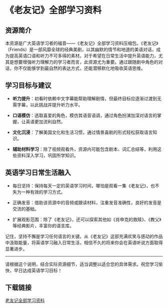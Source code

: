 # 《老友记》全部学习资料

## 资源简介

本资源是广大英语学习者的福音——《老友记》全部学习资料压缩包。《老友记》（Friends）是一部风靡全球的经典美剧，以其幽默的情节和地道的美语对话，成为提高英语口语和听力不可多得的素材。对于希望在日常生活中提升英语能力，尤其是想要增强听力理解力的学习者而言，此资源尤为重要。通过跟随剧中角色的对话，你不仅能够学到最自然的表达方式，还能潜移默化地吸收英语思维。

## 学习目标与建议

- **听力提升**：初看时依赖中文字幕能帮助理解剧情，但最终目标应逐渐过渡到无需字幕，以此挑战并提升听力水平。
  
- **口语模仿**：选取喜爱的角色，模仿其语音语调，通过角色扮演加深对语言的掌握，让英语更加流利自然。
  
- **文化沉浸**：了解美国文化和生活习惯，通过情景喜剧的形式轻松获取语言知识。

- **辅助材料学习**：除了视频观看外，资源内可能包含剧本、词汇总结等，利用这些资料深入学习，巩固所学知识。

## 英语学习日常生活融入

- 每日坚持：保持每天一定的英语学习时间，哪怕是观看一集《老友记》，也不失为一种有效的学习方式。
  
- 正确发音：借助该资源中的音频或跟读材料，注重发音准确性，良好的发音是交流的基础。
  
- 扩展观影范围：除了《老友记》，还可以探索其他如《肖申克的救赎》、《教父》等经典影片，丰富你的语言库。

记住，坚持不懈是学习任何语言的关键。从《老友记》这部充满欢笑与感动的作品中汲取能量，将英语学习融入日常生活，相信不久的将来你会在英语听说方面取得显著进步。

---

请根据这个说明，结合实际资源细节，适当调整以适合您的具体需求。祝您学习愉快，早日达成英语学习目标！

## 下载链接

[老友记全部学习资料](https://pan.quark.cn/s/4de3849b1751)